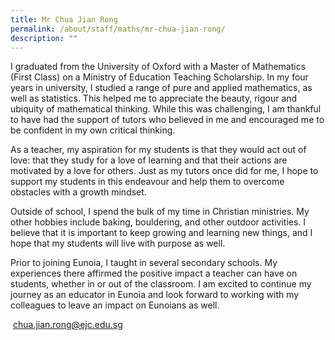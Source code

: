 ```yaml
---
title: Mr Chua Jian Rong
permalink: /about/staff/maths/mr-chua-jian-rong/
description: ""
---
```

I graduated from the University of Oxford with a Master of Mathematics (First Class) on a Ministry of Education Teaching Scholarship. In my four years in university, I studied a range of pure and applied mathematics, as well as statistics. This helped me to appreciate the beauty, rigour and ubiquity of mathematical thinking. While this was challenging, I am thankful to have had the support of tutors who believed in me and encouraged me to be confident in my own critical thinking.

As a teacher, my aspiration for my students is that they would act out of love: that they study for a love of learning and that their actions are motivated by a love for others. Just as my tutors once did for me, I hope to support my students in this endeavour and help them to overcome obstacles with a growth mindset.

Outside of school, I spend the bulk of my time in Christian ministries. My other hobbies include baking, bouldering, and other outdoor activities. I believe that it is important to keep growing and learning new things, and I hope that my students will live with purpose as well.

Prior to joining Eunoia, I taught in several secondary schools. My experiences there affirmed the positive impact a teacher can have on students, whether in or out of the classroom. I am excited to continue my journey as an educator in Eunoia and look forward to working with my colleagues to leave an impact on Eunoians as well.

 [chua.jian.rong@ejc.edu.sg](mailto:chua.jian.rong@ejc.edu.sg)